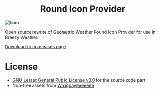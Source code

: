 <h1 align="center">Round Icon Provider</h1>

![Icon](fastlane/metadata/android/en-US/images/icon.png)

Open source rewrite of Geometric Weather Round Icon Provider for use in Breezy Weather.

[Download from releases page](https://github.com/breezy-weather/round-icon-provider/releases)

# License

* [GNU Lesser General Public License v3.0](/LICENSE) for the source code part
* Non-free assets from [Wangdayeeeeeee](https://github.com/WangDaYeeeeee)
